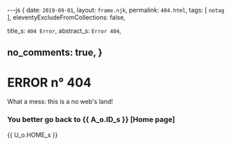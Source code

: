 ---js
{
  date:      `2019-09-01`,
  layout:    `frame.njk`,
  permalink: `404.html`,
  tags:      [ `notag` ],
  eleventyExcludeFromCollections: false,

  title_s:    `404 Error`,
  abstract_s: `Error 404`,

  no_comments: true,
}
---
[comment]: # (======== Post ========)
# ERROR n° 404

What a mess: this is a no web's land!

### You better go back to {{ A_o.ID_s }} [Home page]


[comment]: # (======== Links ========)

{{ U_o.HOME_s }}